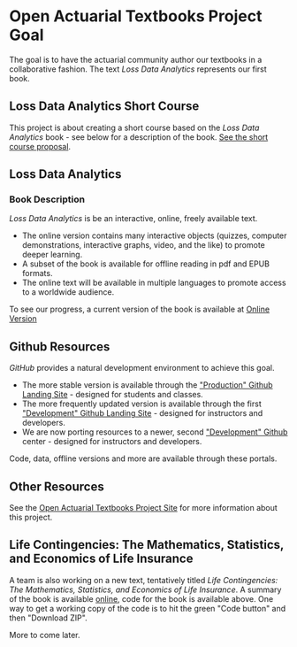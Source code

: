 
# Open Actuarial Textbooks Project Goal

The goal is to have the actuarial community author our textbooks in a collaborative fashion. The text *Loss Data Analytics* represents our first book.

## Loss Data Analytics Short Course

This project is about creating a short course based on the *Loss Data Analytics* book - see below for a description of the book. [See the short course proposal](https://openacttextdev.github.io/LDAShortCourse1/index.html).


## Loss Data Analytics

### Book Description

*Loss Data Analytics* is be an interactive, online, freely available text.

* The online version contains many interactive objects (quizzes, computer demonstrations, interactive graphs, video, and the like) to promote deeper learning.
* A subset of the book is available for offline reading in pdf and EPUB formats.
* The online text will be available in multiple languages to promote access to a worldwide audience.

To see our progress, a current version of the book is available at [Online Version](https://OpenActTexts.github.io/Loss-Data-Analytics/index.html)

## Github Resources

*GitHub* provides a natural development environment to achieve this goal.

*  The more stable version is available through the ["Production" Github Landing Site](https://OpenActTexts.github.io) - designed for students and classes. 
*  The more frequently updated  version is available through the first ["Development" Github Landing Site](https://ewfrees.github.io) - designed for instructors and developers.
*  We are now porting resources to a newer, second ["Development" Github](https://github.com/OpenActTextDev/LifeCon) center - designed for instructors and developers.

Code, data, offline versions and more are available through these portals.

## Other Resources

See the [Open Actuarial Textbooks Project Site](https://sites.google.com/a/wisc.edu/loss-data-analytics/) for more information about this project.

## Life Contingencies: The Mathematics, Statistics, and Economics of Life Insurance

A team is also working on a new text, tentatively titled *Life Contingencies: The Mathematics, Statistics, and Economics of Life Insurance*. A summary of the book is available [online](https://openacttextdev.github.io/LifeCon/index.html), code for the book is available above. One way to get a working copy of the code is to hit the green "Code button" and then "Download ZIP".

More to come later.
